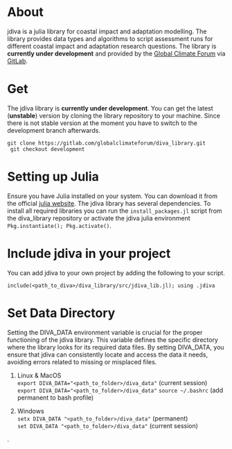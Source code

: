 # About

jdiva is a julia library for coastal impact and adaptation modelling. The library provides data types and algorithms to script assessment runs for different coastal impact and adaptation research questions.
The library is __currently under development__ and provided by the [Global Climate Forum](https://globalclimateforum.org/) via [GitLab](https://gitlab.com/globalclimateforum/diva_library).

# Get
The jdiva library is __currently under development__. You can get the latest (__unstable__) version by cloning the library repository to your machine. Since there is not stable version at the moment you have to switch to the development branch afterwards.

```
git clone https://gitlab.com/globalclimateforum/diva_library.git
 git checkout development
```

# Setting up Julia
Ensure you have Julia installed on your system. You can download it from the official [julia website](https://julialang.org). The jdiva library has several dependencies. To install all required libraries you can run the `install_packages.jl` script from the diva_library repository or activate the jdiva julia environment `Pkg.instantiate(); Pkg.activate()`.

# Include jdiva in your project
You can add jdiva to your own project by adding the following to your script.
```
include(<path_to_diva>/diva_library/src/jdiva_lib.jl); using .jdiva
```

# Set Data Directory
Setting the DIVA_DATA environment variable is crucial for the proper functioning of the jdiva library. This variable defines the specific directory where the library looks for its required data files. By setting DIVA_DATA, you ensure that jdiva can consistently locate and access the data it needs, avoiding errors related to missing or misplaced files.

1. Linux & MacOS\
    `export DIVA_DATA="<path_to_folder>/diva_data"` (current session)\
    `export DIVA_DATA="<path_to_folder>/diva_data"` `source ~/.bashrc` (add permanent to bash profile)

2. Windows\
    `setx DIVA_DATA "<path_to_folder>/diva_data"` (permanent)\
    `set DIVA_DATA "<path_to_folder>/diva_data"` (current session)






.